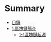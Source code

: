 # Summary

* [目錄](README.md)
* [1.區塊鏈簡介](chapter1.md)
  * [1-1區塊鏈起源](chapter1/1-1qu-kuai-lian-qi-yuan.md)

